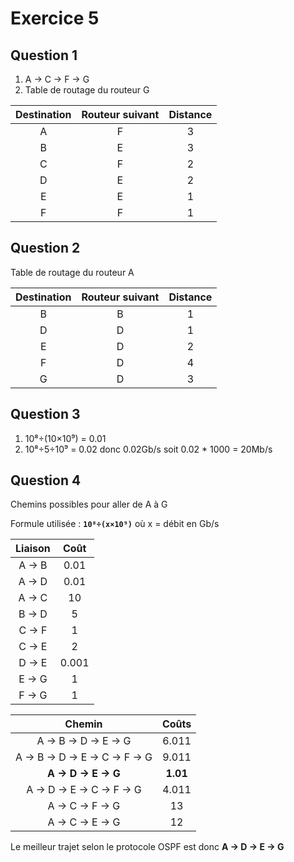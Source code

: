 # Exercice 5

## Question 1
1. A -> C -> F -> G
2. Table de routage du routeur G

| Destination | Routeur suivant | Distance |
| :---------: | :-------------: | :------: |
| A | F | 3 |
| B | E | 3 |
| C | F | 2 |
| D | E | 2 |
| E | E | 1 |
| F | F | 1 |

## Question 2
Table de routage du routeur A

| Destination | Routeur suivant | Distance |
| :---------: | :-------------: | :------: |
| B | B | 1 |
| D | D | 1 |
| E | D | 2 |
| F | D | 4 |
| G | D | 3 |

## Question 3
1. 10⁸÷(10×10⁹) = 0.01
2. 10⁸÷5÷10⁹ = 0.02 donc 0.02Gb/s soit 0.02 * 1000 = 20Mb/s

## Question 4
Chemins possibles pour aller de A à G

Formule utilisée : **`10⁸÷(x×10⁹)`** où x = débit en Gb/s

| Liaison | Coût |
| :----: | :---: |
| A -> B | 0.01 |
| A -> D | 0.01 |
| A -> C | 10 |
| B -> D | 5 |
| C -> F | 1 |
| C -> E | 2 |
| D -> E | 0.001 |
| E -> G | 1 |
| F -> G | 1 |

| Chemin | Coûts |
| :----: | :---: |
| A -> B -> D -> E -> G | 6.011 |
| A -> B -> D -> E -> C -> F -> G | 9.011 |
| **A -> D -> E -> G** | **1.01** |
| A -> D -> E -> C -> F -> G | 4.011 |
| A -> C -> F -> G | 13 |
| A -> C -> E -> G | 12 |

Le meilleur trajet selon le protocole OSPF est donc **A -> D -> E -> G**